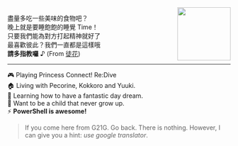 <img align="right" height="120px" src="https://github-readme-stats.vercel.app/api/top-langs/?username=KiruyaMomochi&layout=compact&theme=dark">

  盡量多吃一些美味的食物吧？<br />晚上就是要睡飽飽的睡覺 Time！<br />只要我們能為對方打起精神就好了 <br />最喜歡彼此？我們一直都是這樣哦 <br /><strong>請多指教囉</strong> ♪ (From [徒花](https://home.gamer.com.tw/creationDetail.php?sn=4357971))

---

🎮 Playing Princess Connect! Re:Dive <br />🏠 Living with Pecorine, Kokkoro and Yuuki. <br />🌱 Learning how to have a fantastic day dream. <br />🐣 Want to be a child that never grow up. <br />⚡ <strong>PowerShell is awesome!</strong>

> If you come here from G21G. Go back. There is nothing.
> However, I can give you a hint: *use google translator*.
